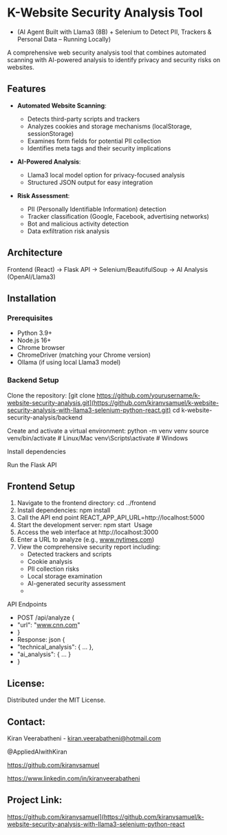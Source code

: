 # K-Website Security Analysis Tool
- (AI Agent Built with Llama3 (8B) + Selenium to Detect PII, Trackers & Personal Data – Running Locally)
  
A comprehensive web security analysis tool that combines automated scanning with AI-powered analysis to identify privacy and security risks on websites.

## Features

- **Automated Website Scanning**:
  - Detects third-party scripts and trackers
  - Analyzes cookies and storage mechanisms (localStorage, sessionStorage)
  - Examines form fields for potential PII collection
  - Identifies meta tags and their security implications

- **AI-Powered Analysis**:
  - Llama3 local model option for privacy-focused analysis
  - Structured JSON output for easy integration

- **Risk Assessment**:
  - PII (Personally Identifiable Information) detection
  - Tracker classification (Google, Facebook, advertising networks)
  - Bot and malicious activity detection
  - Data exfiltration risk analysis

## Architecture
Frontend (React) → Flask API → Selenium/BeautifulSoup → AI Analysis (OpenAI/Llama3)


## Installation

### Prerequisites

- Python 3.9+
- Node.js 16+
- Chrome browser
- ChromeDriver (matching your Chrome version)
- Ollama (if using local Llama3 model)

### Backend Setup

Clone the repository:
   [git clone https://github.com/yourusername/k-website-security-analysis.git](https://github.com/kiranvsamuel/k-website-security-analysis-with-llama3-selenium-python-react.git)
   cd k-website-security-analysis/backend

Create and activate a virtual environment:
python -m venv venv
source venv/bin/activate  # Linux/Mac
venv\Scripts\activate     # Windows

Install dependencies


Run the Flask API


## Frontend Setup
1. Navigate to the frontend directory: cd ../frontend 
2. Install dependencies: npm install 
3. Call the API end point REACT_APP_API_URL=http://localhost:5000 
4. Start the development server: npm start 
Usage
1. Access the web interface at http://localhost:3000
2. Enter a URL to analyze (e.g., www.nytimes.com)
3. View the comprehensive security report including:
    * Detected trackers and scripts
    * Cookie analysis
    * PII collection risks
    * Local storage examination
    * AI-generated security assessment
    * 
API Endpoints
* POST /api/analyze {
*   "url": "www.cnn.com"
* } 
* Response: json {
*   "technical_analysis": { ... },
*   "ai_analysis": { ... }
* }
  

## License:
Distributed under the MIT License. 


## Contact:

Kiran Veerabatheni - kiran.veerabatheni@hotmail.com

@AppliedAIwithKiran

https://github.com/kiranvsamuel

https://www.linkedin.com/in/kiranveerabatheni



## Project Link:

https://github.com/kiranvsamuel](https://github.com/kiranvsamuel/k-website-security-analysis-with-llama3-selenium-python-react
